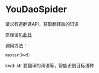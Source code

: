 # YouDaoSpider
请求有道翻译API，获取翻译后的词语

原理请见<a href="https://myblog.org.cn/2020/10/14/pa-chong-po-jie-js-javascript-jia-mi/">此处</a>

调用方法：
``` python
master(kwd)
```
kwd: str 要翻译的词语等，智能识别目标语种
